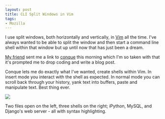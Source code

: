 ```yaml
---
layout: post
title: CLI Split Windows in Vim
tags:
- Mozilla
---
```

I use split windows, both horizontally and vertically, in [Vim][1] all the time.
I've always wanted to be able to split the window and then start a command line
shell within that window but up until now that has just been a dream.

[My friend][2] sent me a link to [conque][3] this morning which I'm so taken
with that it's prompted me to drop coding and write a blog post.

Conque lets me do exactly what I've wanted, create shells within Vim.  In insert
mode you interact with the shell as expected.  In normal mode you can scroll
back through your history, yank text into buffers, paste and manipulate text.
Best thing ever.

<a href="/blog/public/img/vim_cli.png"><img src="/blog/public/img/vim_cli_small.png" /></a><br />
<caption>Two files open on the left, three shells on the right; iPython, MySQL, and Django's web server - all with syntax highlighting.</caption>

[1]: http://www.vim.org/
[2]: http://hopson.ws/blog/
[3]: http://code.google.com/p/conque/
